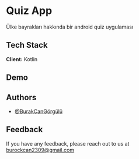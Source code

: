 
# Quiz App

Ülke bayrakları hakkında bir android quiz uygulaması
## Tech Stack

**Client:** Kotlin






## Demo



## Authors

- [@BurakCanGörgülü](https://github.com/BcanGRG)


## Feedback

If you have any feedback, please reach out to us at burockcan2309@gmail.com


